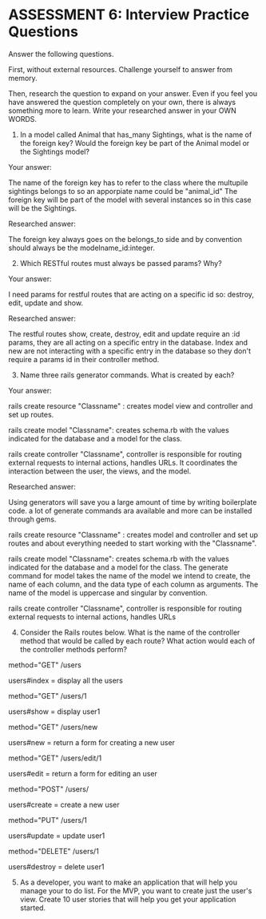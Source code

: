 # ASSESSMENT 6: Interview Practice Questions
Answer the following questions.

First, without external resources. Challenge yourself to answer from memory.

Then, research the question to expand on your answer. Even if you feel you have answered the question completely on your own, there is always something more to learn. Write your researched answer in your OWN WORDS.

1. In a model called Animal that has_many Sightings, what is the name of the foreign key? Would the foreign key be part of the Animal model or the Sightings model?

  Your answer:

  The name of the foreign key has to refer to the class where the multupile sightings belongs to so an apporpiate name could be "animal_id"
  The foreign key will be part of the model with several instances so in this case will be the Sightings.

  Researched answer:

  The foreign key always goes on the belongs_to side and  by convention  should always be the modelname_id:integer. 



2. Which RESTful routes must always be passed params? Why?

  Your answer:

  I need params for restful routes that are acting on a specific id so: destroy, edit, update and show.
  

  Researched answer:

  The restful routes show, create, destroy, edit and update require an :id params, they are all acting on a specific entry in the database.
  Index and new are not interacting with a specific entry in the database so they don't require a params id in their controller method. 



3. Name three rails generator commands. What is created by each?

  Your answer:

  rails create resource "Classname" : 
  creates model view and controller and set up routes.


  rails create model "Classname": 
  creates schema.rb with the values indicated for the database and a model for the class.

  rails create controller  "Classname", 
  controller is responsible for routing external requests to internal actions, handles URLs. It coordinates the interaction between the user,    the views, and the model.


  Researched answer:

  Using generators will save you a large amount of time by writing boilerplate code.
  a lot of generate commands ara available and more can be installed through gems.

  rails create resource "Classname" : creates model and controller and set up routes and about everything needed to start working with the "Classname".

  rails create model "Classname": creates schema.rb with the values indicated for the database and a model for the class. The generate command for model takes the name of the model we intend to create, the name of each column, and the data type of each column as arguments. The name of the model is uppercase and singular by convention.

  rails create controller  "Classname", controller is responsible for routing external requests to internal actions, handles URLs


4. Consider the Rails routes below. What is the name of the controller method that would be called by each route? What action would each of the controller methods perform?

method="GET"    /users     

users#index = display all the users

method="GET"    /users/1 

users#show = display user1

method="GET"    /users/new

users#new = return a form for creating a new user

method="GET"    /users/edit/1  

users#edit = return a form for editing an user

method="POST"   /users/  

users#create = create a new user

method="PUT"    /users/1  

users#update = update user1

method="DELETE" /users/1  

users#destroy   = delete user1



5. As a developer, you want to make an application that will help you manage your to do list. For the MVP, you want to create just the user's view. Create 10 user stories that will help you get your application started.

